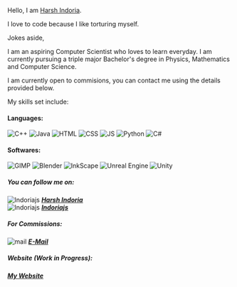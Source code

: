 Hello, I am [Harsh Indoria](https://github.com/Indoriajs).

I love to code because I like torturing myself.

Jokes aside,

I am an aspiring Computer Scientist who loves to learn everyday. 
I am currently pursuing a triple major Bachelor's degree in Physics, Mathematics and Computer Science.

I am currently open to commisions, you can contact me using the details provided below.

My skills set include:

#### <b>Languages</b>:
![C++](https://img.shields.io/badge/C%2B%2B-00599C?style=for-the-badge&logo=c%2B%2B&logoColor=white) 
![Java](https://img.shields.io/badge/Java-ED8B00?style=for-the-badge&logo=java&logoColor=white)
![HTML](https://img.shields.io/badge/HTML5-E34F26?style=for-the-badge&logo=html5&logoColor=white)
![CSS](https://img.shields.io/badge/CSS3-1572B6?style=for-the-badge&logo=css3&logoColor=white)
![JS](https://img.shields.io/badge/JavaScript-323330?style=for-the-badge&logo=javascript&logoColor=F7DF1E)
![Python](https://img.shields.io/badge/Python-FFD43B?style=for-the-badge&logo=python&logoColor=blue)
![C#](https://img.shields.io/badge/C%23-239120?style=for-the-badge&logo=c-sharp&logoColor=white)


#### <b>Softwares</b>:
![GIMP](https://img.shields.io/badge/gimp-5C5543?style=for-the-badge&logo=gimp&logoColor=white)
![Blender](https://img.shields.io/badge/blender-%23F5792A.svg?style=for-the-badge&logo=blender&logoColor=white)
![InkScape](https://img.shields.io/badge/Inkscape-000000?style=for-the-badge&logo=Inkscape&logoColor=white)
![Unreal Engine](https://img.shields.io/badge/-Unreal%20Engine-313131?style=for-the-badge&logo=unreal-engine&logoColor=white)
![Unity](https://img.shields.io/badge/Unity-100000?style=for-the-badge&logo=unity&logoColor=white)

##### You can follow me on:
![Indoriajs](https://img.shields.io/badge/LinkedIn-0077B5?style=for-the-badge&logo=linkedin&logoColor=white) [***Harsh Indoria***](https://www.linkedin.com/in/indoriajs/) <br>
![Indoriajs](https://img.shields.io/badge/GitHub-100000?style=for-the-badge&logo=github&logoColor=white) [***Indoriajs***](https://github.com/Indoriajs) <br>



##### For Commissions:
![mail](https://img.shields.io/badge/Gmail-D14836?style=for-the-badge&logo=gmail&logoColor=white)  [***E-Mail***](indocomissions@gmail.com)


##### <b>Website</b> (Work in Progress):
[***My Website***](http://habbaserver.me)

